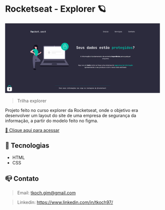 # Rocketseat - Explorer 🪐

![preview](github/preview.png)

>Trilha explorer

Projeto feito no curso explorer da Rocketseat, onde o objetivo era desenvolver um layout do site de uma empresa de segurança da informação, a partir do modelo feito no figma.

[🔗 Clique aqui para acessar](https://tkoch97.github.io/rocket.sect)

## 🔧 Tecnologias

- HTML
- CSS

## 📪 Contato

>Email: tkoch.gim@gmail.com

>Linkedin: https://www.linkedin.com/in/tkoch97/